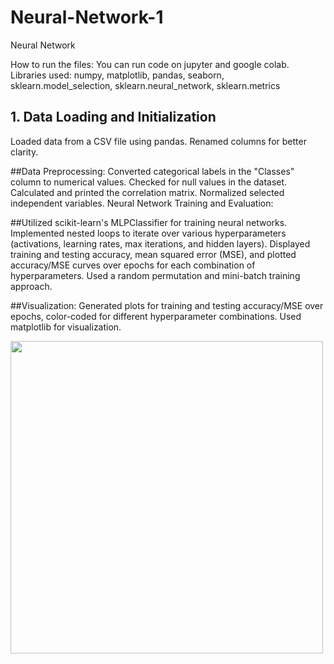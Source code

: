 # Neural-Network-1
Neural Network

How to run the files:
You can run code on jupyter and google colab.
Libraries used: numpy, matplotlib, pandas, seaborn, sklearn.model_selection,
sklearn.neural_network, sklearn.metrics

## 1. Data Loading and Initialization
Loaded data from a CSV file using pandas.
Renamed columns for better clarity.

##Data Preprocessing:
Converted categorical labels in the "Classes" column to numerical values.
Checked for null values in the dataset.
Calculated and printed the correlation matrix.
Normalized selected independent variables.
Neural Network Training and Evaluation:

##Utilized scikit-learn's MLPClassifier for training neural networks.
Implemented nested loops to iterate over various hyperparameters (activations, learning rates, max iterations, and hidden layers).
Displayed training and testing accuracy, mean squared error (MSE), and plotted accuracy/MSE curves over epochs for each combination of hyperparameters.
Used a random permutation and mini-batch training approach.

##Visualization:
Generated plots for training and testing accuracy/MSE over epochs, color-coded for different hyperparameter combinations.
Used matplotlib for visualization.

<img src = "https://github.com/Nikita-Chorghe/Image-Captioning-with-Deep-Networks/blob/master/img/img1"  width="500" height="500"></img>
